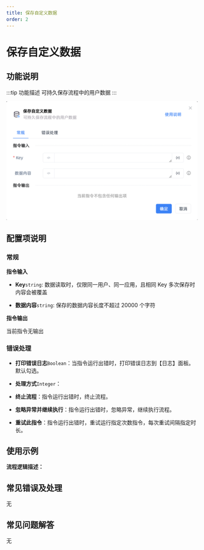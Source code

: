 ```yaml
---
title: 保存自定义数据
order: 2
---
```


# 保存自定义数据

## 功能说明

:::tip 功能描述
可持久保存流程中的用户数据
:::

![保存自定义数据](../../assets/保存自定义数据_command.png)

## 配置项说明

### 常规

**指令输入**

- **Key**`string`: 数据读取时，仅限同一用户、同一应用，且相同 Key 多次保存时内容会被覆盖

- **数据内容**`string`: 保存的数据内容长度不超过 20000 个字符


**指令输出**

当前指令无输出

### 错误处理

- **打印错误日志**`Boolean`：当指令运行出错时，打印错误日志到【日志】面板。默认勾选。

- **处理方式**`Integer`：

 - **终止流程**：指令运行出错时，终止流程。

 - **忽略异常并继续执行**：指令运行出错时，忽略异常，继续执行流程。

 - **重试此指令**：指令运行出错时，重试运行指定次数指令，每次重试间隔指定时长。

## 使用示例

**流程逻辑描述：** 

## 常见错误及处理

无

## 常见问题解答

无

